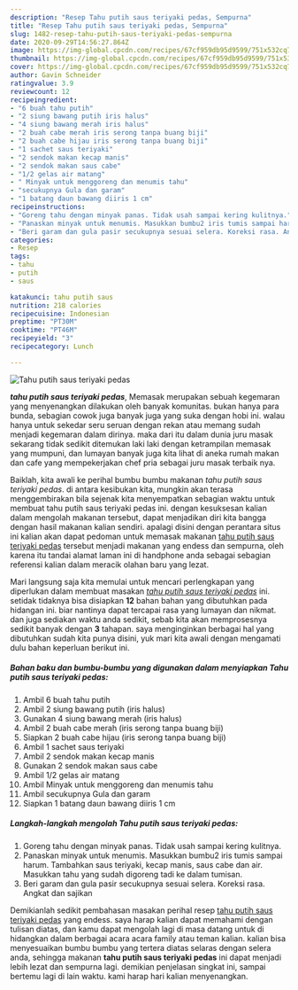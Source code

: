 ```yaml
---
description: "Resep Tahu putih saus teriyaki pedas, Sempurna"
title: "Resep Tahu putih saus teriyaki pedas, Sempurna"
slug: 1482-resep-tahu-putih-saus-teriyaki-pedas-sempurna
date: 2020-09-29T14:56:27.864Z
image: https://img-global.cpcdn.com/recipes/67cf959db95d9599/751x532cq70/tahu-putih-saus-teriyaki-pedas-foto-resep-utama.jpg
thumbnail: https://img-global.cpcdn.com/recipes/67cf959db95d9599/751x532cq70/tahu-putih-saus-teriyaki-pedas-foto-resep-utama.jpg
cover: https://img-global.cpcdn.com/recipes/67cf959db95d9599/751x532cq70/tahu-putih-saus-teriyaki-pedas-foto-resep-utama.jpg
author: Gavin Schneider
ratingvalue: 3.9
reviewcount: 12
recipeingredient:
- "6 buah tahu putih"
- "2 siung bawang putih iris halus"
- "4 siung bawang merah iris halus"
- "2 buah cabe merah iris serong tanpa buang biji"
- "2 buah cabe hijau iris serong tanpa buang biji"
- "1 sachet saus teriyaki"
- "2 sendok makan kecap manis"
- "2 sendok makan saus cabe"
- "1/2 gelas air matang"
- " Minyak untuk menggoreng dan menumis tahu"
- "secukupnya Gula dan garam"
- "1 batang daun bawang diiris 1 cm"
recipeinstructions:
- "Goreng tahu dengan minyak panas. Tidak usah sampai kering kulitnya."
- "Panaskan minyak untuk menumis. Masukkan bumbu2 iris tumis sampai harum. Tambahkan saus teriyaki, kecap manis, saus cabe dan air. Masukkan tahu yang sudah digoreng tadi ke dalam tumisan."
- "Beri garam dan gula pasir secukupnya sesuai selera. Koreksi rasa. Angkat dan sajikan"
categories:
- Resep
tags:
- tahu
- putih
- saus

katakunci: tahu putih saus 
nutrition: 218 calories
recipecuisine: Indonesian
preptime: "PT30M"
cooktime: "PT46M"
recipeyield: "3"
recipecategory: Lunch

---
```



![Tahu putih saus teriyaki pedas](https://img-global.cpcdn.com/recipes/67cf959db95d9599/751x532cq70/tahu-putih-saus-teriyaki-pedas-foto-resep-utama.jpg)

<b><i>tahu putih saus teriyaki pedas</i></b>, Memasak merupakan sebuah kegemaran yang menyenangkan dilakukan oleh banyak komunitas. bukan hanya para bunda, sebagian cowok juga banyak juga yang suka dengan hobi ini. walau hanya untuk sekedar seru seruan dengan rekan atau memang sudah menjadi kegemaran dalam dirinya. maka dari itu dalam dunia juru masak sekarang tidak sedikit ditemukan laki laki dengan ketrampilan memasak yang mumpuni, dan lumayan banyak juga kita lihat di aneka rumah makan dan cafe yang mempekerjakan chef pria sebagai juru masak terbaik nya.

Baiklah, kita awali ke perihal bumbu bumbu makanan <i>tahu putih saus teriyaki pedas</i>. di antara kesibukan kita, mungkin akan terasa menggembirakan bila sejenak kita menyempatkan sebagian waktu untuk membuat tahu putih saus teriyaki pedas ini. dengan kesuksesan kalian dalam mengolah makanan tersebut, dapat menjadikan diri kita bangga dengan hasil makanan kalian sendiri. apalagi disini dengan perantara situs ini kalian akan dapat pedoman untuk memasak makanan <u>tahu putih saus teriyaki pedas</u> tersebut menjadi makanan yang endess dan sempurna, oleh karena itu tandai alamat laman ini di handphone anda sebagai sebagian referensi kalian dalam meracik olahan baru yang lezat.




Mari langsung saja kita memulai untuk mencari perlengkapan yang diperlukan dalam membuat masakan <u><i>tahu putih saus teriyaki pedas</i></u> ini. setidak tidaknya bisa disiapkan <b>12</b> bahan bahan yang dibutuhkan pada hidangan ini. biar nantinya dapat tercapai rasa yang lumayan dan nikmat. dan juga sediakan waktu anda sedikit, sebab kita akan memprosesnya sedikit banyak dengan <b>3</b> tahapan. saya menginginkan berbagai hal yang dibutuhkan sudah kita punya disini, yuk mari kita awali dengan mengamati dulu bahan keperluan berikut ini.

<!--inarticleads1-->

##### Bahan baku dan bumbu-bumbu yang digunakan dalam menyiapkan Tahu putih saus teriyaki pedas:

1. Ambil 6 buah tahu putih
1. Ambil 2 siung bawang putih (iris halus)
1. Gunakan 4 siung bawang merah (iris halus)
1. Ambil 2 buah cabe merah (iris serong tanpa buang biji)
1. Siapkan 2 buah cabe hijau (iris serong tanpa buang biji)
1. Ambil 1 sachet saus teriyaki
1. Ambil 2 sendok makan kecap manis
1. Gunakan 2 sendok makan saus cabe
1. Ambil 1/2 gelas air matang
1. Ambil  Minyak untuk menggoreng dan menumis tahu
1. Ambil secukupnya Gula dan garam
1. Siapkan 1 batang daun bawang diiris 1 cm




<!--inarticleads2-->

##### Langkah-langkah mengolah Tahu putih saus teriyaki pedas:

1. Goreng tahu dengan minyak panas. Tidak usah sampai kering kulitnya.
1. Panaskan minyak untuk menumis. Masukkan bumbu2 iris tumis sampai harum. Tambahkan saus teriyaki, kecap manis, saus cabe dan air. Masukkan tahu yang sudah digoreng tadi ke dalam tumisan.
1. Beri garam dan gula pasir secukupnya sesuai selera. Koreksi rasa. Angkat dan sajikan




Demikianlah sedikit pembahasan masakan perihal resep <u>tahu putih saus teriyaki pedas</u> yang endess. saya harap kalian dapat memahami dengan tulisan diatas, dan kamu dapat mengolah lagi di masa datang untuk di hidangkan dalam berbagai acara acara family atau teman kalian. kalian bisa menyesuaikan bumbu bumbu yang tertera diatas selaras dengan selera anda, sehingga makanan <b>tahu putih saus teriyaki pedas</b> ini dapat menjadi lebih lezat dan sempurna lagi. demikian penjelasan singkat ini, sampai bertemu lagi di lain waktu. kami harap hari kalian menyenangkan.
